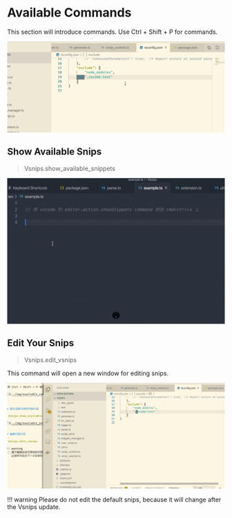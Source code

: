 # Available Commands

This section will introduce commands.
Use Ctrl + Shift + P for commands.

![](../img/available_commands.gif)


## Show Available Snips

> Vsnips.show_available_snippets

![](../img/available_snips.gif)


## Edit Your Snips

> Vsnips.edit_vsnips

This command will open a new window for editing snips.

![](../img/edit_snips.gif)

!!! warning
    Please do not edit the default snips, because it will change after the Vsnips update.
